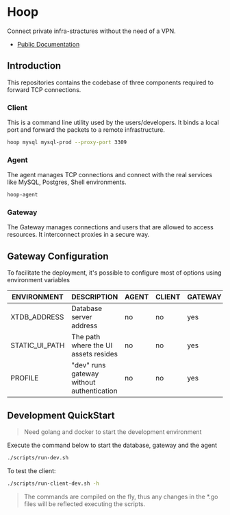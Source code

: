 # Hoop

Connect private infra-stractures without the need of a VPN.

- [Public Documentation](https://docs.runops.io/docs)

## Introduction

This repositories contains the codebase of three components required to forward TCP connections.

### Client

This is a command line utility used by the users/developers. It binds a local port and forward the packets to a remote infrastructure.

```sh
hoop mysql mysql-prod --proxy-port 3309
```

### Agent

The agent manages TCP connections and connect with the real services like MySQL, Postgres, Shell environments.

```sh
hoop-agent
```

### Gateway

The Gateway manages connections and users that are allowed to access resources. It interconnect proxies in a secure way.

## Gateway Configuration

To facilitate the deployment, it's possible to configure most of options using environment variables

| ENVIRONMENT          | DESCRIPTION                                | AGENT | CLIENT | GATEWAY |
| -------------------- | ------------------------------------------ | ----- | ------ | ------- |
| XTDB_ADDRESS         | Database server address                    | no    | no     | yes     |
| STATIC_UI_PATH       | The path where the UI assets resides       | no    | no     | yes     |
| PROFILE              | "dev" runs gateway without authentication  | no    | no     | yes     |

## Development QuickStart

> Need golang and docker to start the development environment

Execute the command below to start the database, gateway and the agent

```sh
./scripts/run-dev.sh
```

To test the client:

```sh
./scripts/run-client-dev.sh -h
```

> The commands are compiled on the fly, thus any changes in the *.go files will be reflected executing the scripts.
